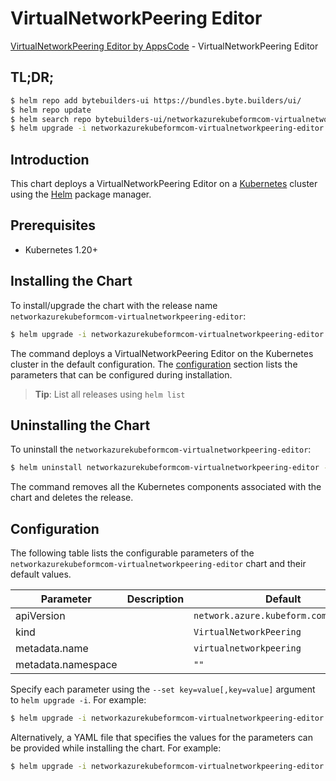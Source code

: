 # VirtualNetworkPeering Editor

[VirtualNetworkPeering Editor by AppsCode](https://byte.builders) - VirtualNetworkPeering Editor

## TL;DR;

```bash
$ helm repo add bytebuilders-ui https://bundles.byte.builders/ui/
$ helm repo update
$ helm search repo bytebuilders-ui/networkazurekubeformcom-virtualnetworkpeering-editor --version=v0.4.18
$ helm upgrade -i networkazurekubeformcom-virtualnetworkpeering-editor bytebuilders-ui/networkazurekubeformcom-virtualnetworkpeering-editor -n default --create-namespace --version=v0.4.18
```

## Introduction

This chart deploys a VirtualNetworkPeering Editor on a [Kubernetes](http://kubernetes.io) cluster using the [Helm](https://helm.sh) package manager.

## Prerequisites

- Kubernetes 1.20+

## Installing the Chart

To install/upgrade the chart with the release name `networkazurekubeformcom-virtualnetworkpeering-editor`:

```bash
$ helm upgrade -i networkazurekubeformcom-virtualnetworkpeering-editor bytebuilders-ui/networkazurekubeformcom-virtualnetworkpeering-editor -n default --create-namespace --version=v0.4.18
```

The command deploys a VirtualNetworkPeering Editor on the Kubernetes cluster in the default configuration. The [configuration](#configuration) section lists the parameters that can be configured during installation.

> **Tip**: List all releases using `helm list`

## Uninstalling the Chart

To uninstall the `networkazurekubeformcom-virtualnetworkpeering-editor`:

```bash
$ helm uninstall networkazurekubeformcom-virtualnetworkpeering-editor -n default
```

The command removes all the Kubernetes components associated with the chart and deletes the release.

## Configuration

The following table lists the configurable parameters of the `networkazurekubeformcom-virtualnetworkpeering-editor` chart and their default values.

|     Parameter      | Description |                     Default                      |
|--------------------|-------------|--------------------------------------------------|
| apiVersion         |             | <code>network.azure.kubeform.com/v1alpha1</code> |
| kind               |             | <code>VirtualNetworkPeering</code>               |
| metadata.name      |             | <code>virtualnetworkpeering</code>               |
| metadata.namespace |             | <code>""</code>                                  |


Specify each parameter using the `--set key=value[,key=value]` argument to `helm upgrade -i`. For example:

```bash
$ helm upgrade -i networkazurekubeformcom-virtualnetworkpeering-editor bytebuilders-ui/networkazurekubeformcom-virtualnetworkpeering-editor -n default --create-namespace --version=v0.4.18 --set apiVersion=network.azure.kubeform.com/v1alpha1
```

Alternatively, a YAML file that specifies the values for the parameters can be provided while
installing the chart. For example:

```bash
$ helm upgrade -i networkazurekubeformcom-virtualnetworkpeering-editor bytebuilders-ui/networkazurekubeformcom-virtualnetworkpeering-editor -n default --create-namespace --version=v0.4.18 --values values.yaml
```
